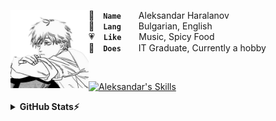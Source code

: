 <a href="#"><img align="left" width="125" height="125" src="assets/denji.png" alt="Denji"></a>

👤 **`Name`**  Aleksandar Haralanov
<br>
💬 **`Lang`**  Bulgarian, English
<br>
💗 **`Like`**  Music, Spicy Food
<br>
💼 **`Does`**  IT Graduate, Currently a hobby

<br>

<a href="#">![Aleksandar's Skills](https://skillicons.dev/icons?i=java,cs,cpp,html,css,bootstrap)</a>

<details>
  <summary><b>GitHub Stats⚡</b></summary>

  <a href="#">![Aleksandar's GitHub Stats](https://github-readme-stats.vercel.app/api?username=aleksandarharalanov&theme=github_dark&show_icons=true&hide_border=true&hide_title=true&include_all_commits=true&line_height=24)</a>
  <a href="#">![Aleksandar's Top Langs](https://github-readme-stats.vercel.app/api/top-langs/?username=aleksandarharalanov&layout=compact&theme=github_dark&hide_border=true&langs_count=20&hide_title=true)</a>
  <a href="#">![Aleksandar's Trophies](https://github-profile-trophy.vercel.app/?username=aleksandarharalanov&theme=darkhub&no-frame=true&no-bg=false)</a>
</details>
